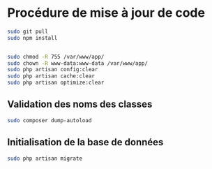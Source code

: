 # Procédure de mise à jour de code 


````bash
sudo git pull
sudo npm install


sudo chmod -R 755 /var/www/app/
sudo chown -R www-data:www-data /var/www/app/
sudo php artisan config:clear
sudo php artisan cache:clear
sudo php artisan optimize:clear
````

## Validation des noms des classes

````bash
sudo composer dump-autoload
````


## Initialisation de la base de données

````bash
sudo php artisan migrate
````